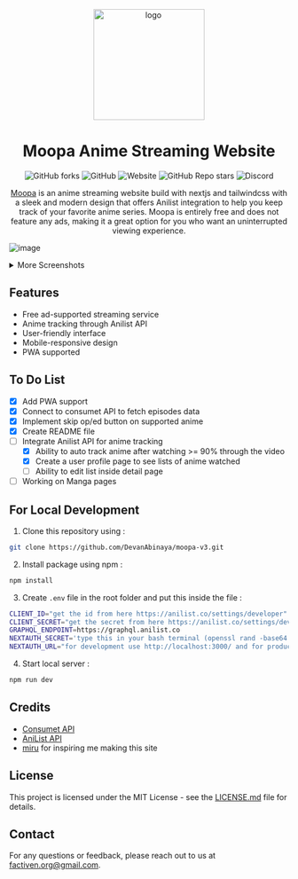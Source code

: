 <div align="center">
<a href="https://moopa.live">
  <img src="https://user-images.githubusercontent.com/97084324/234460363-216b29d3-acba-4c29-a321-780de84c9ab0.png" alt="logo" width="200"/>
</a>
</div>

<h1 align="center">Moopa Anime Streaming Website</h1>

<div align="center">

  ![GitHub forks](https://img.shields.io/github/forks/DevanAbinaya/moopa-v3?style=flat-square) ![GitHub](https://img.shields.io/github/license/DevanAbinaya/moopa-v3?style=flat-square) ![Website](https://img.shields.io/website?style=flat-square&url=https%3A%2F%2Fmoopa.live) ![GitHub Repo stars](https://img.shields.io/github/stars/DevanAbinaya/moopa-v3?style=flat-square) ![Discord](https://img.shields.io/discord/822413263148285973?style=flat-square)
</div>

<p align="center"><a href="https://moopa.live">Moopa</a> is an anime streaming website build with nextjs and tailwindcss with a sleek and modern design that offers Anilist integration to help you keep track of your favorite anime series. Moopa is entirely free and does not feature any ads, making it a great option for you who want an uninterrupted viewing experience.</p>

![image](https://user-images.githubusercontent.com/97084324/234473045-8c648633-1f85-4815-b784-75d32bbdc2a7.png)


<details>
<summary>More Screenshots</summary>

<h5 align="center">Home page after you login</h5>
<img src="https://user-images.githubusercontent.com/97084324/234463979-4b4fa1ba-34cb-4ae4-b4e1-59500b24ac6f.png"/>

<h5 align="center">Profile Page</h5>
<img src="https://user-images.githubusercontent.com/97084324/234464677-bea15269-891e-4b33-b6e4-85a3e2ea31f7.png"/>
 
<h5 align="center">Info page for PC/Mobile</h5>
<p align="center">
<img src="https://user-images.githubusercontent.com/97084324/234465043-abcec35c-7f20-47b3-bb67-ca34dd136687.png" width="712"/>
<img src="https://user-images.githubusercontent.com/97084324/234465307-c81f29a5-b209-4234-abc3-5d18243bebf4.png" width="200"/>
</p>

<h5 align="center">Watch Page</h5>
<img src="https://user-images.githubusercontent.com/97084324/234466915-c2107ee5-5cfe-4cf5-9da4-9ad02aaf066a.png"/>
 
</details>

## Features

- Free ad-supported streaming service
- Anime tracking through Anilist API
- User-friendly interface
- Mobile-responsive design
- PWA supported

## To Do List

- [x] Add PWA support
- [x] Connect to consumet API to fetch episodes data
- [x] Implement skip op/ed button on supported anime
- [x] Create README file
- [ ] Integrate Anilist API for anime tracking
  - [x] Ability to auto track anime after watching >= 90% through the video
  - [x] Create a user profile page to see lists of anime watched
  - [ ] Ability to edit list inside detail page
- [ ] Working on Manga pages

## For Local Development

1. Clone this repository using :
```bash
git clone https://github.com/DevanAbinaya/moopa-v3.git
```
2. Install package using npm :
```bash
npm install
```
3. Create ```.env``` file in the root folder and put this inside the file :
```bash
CLIENT_ID="get the id from here https://anilist.co/settings/developer"
CLIENT_SECRET="get the secret from here https://anilist.co/settings/developer"
GRAPHQL_ENDPOINT=https://graphql.anilist.co
NEXTAUTH_SECRET='type this in your bash terminal (openssl rand -base64 32) with no bracket and paste it here'
NEXTAUTH_URL="for development use http://localhost:3000/ and for production use your domain url"
```
4. Start local server :
```bash
npm run dev
```

## Credits

- [Consumet API](https://github.com/consumet/api.consumet.org)
- [AniList API](https://github.com/AniList/ApiV2-GraphQL-Docs)
- [miru](https://github.com/ThaUnknown/miru/blob/master/README.md?plain=1) for inspiring me making this site

## License

This project is licensed under the MIT License - see the [LICENSE.md](LICENSE.md) file for details.

## Contact

For any questions or feedback, please reach out to us at [factiven.org@gmail.com](mailto:factiven.org@gmail.com).
